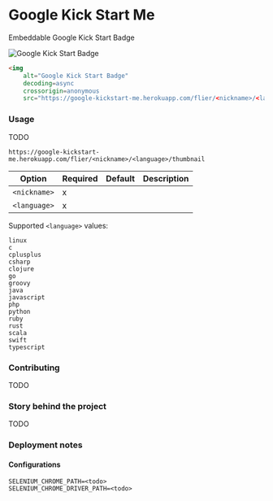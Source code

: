 # Google Kick Start Me
Embeddable Google Kick Start Badge

<img alt="Google Kick Start Badge" decoding=async crossorigin=anonymous src="https://google-kickstart-me.herokuapp.com/flier/matjazmav/java/thumbnail" />

```html
<img
    alt="Google Kick Start Badge"
    decoding=async
    crossorigin=anonymous
    src="https://google-kickstart-me.herokuapp.com/flier/<nickname>/<language>/thumbnail" />
```

### Usage
TODO

```
https://google-kickstart-me.herokuapp.com/flier/<nickname>/<language>/thumbnail
```

|Option      |Required|Default|Description|
|------------|--------|-------|-----------|
|`<nickname>`| x      |       |           |
|`<language>`| x      |       |           |

Supported `<language>` values:
```
linux
c
cplusplus
csharp
clojure
go
groovy
java
javascript
php
python
ruby
rust
scala
swift
typescript
```

### Contributing
TODO

### Story behind the project
TODO

### Deployment notes

#### Configurations
```
SELENIUM_CHROME_PATH=<todo>
SELENIUM_CHROME_DRIVER_PATH=<todo>
```